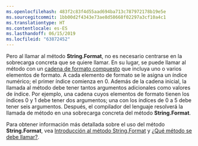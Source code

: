 ```yaml
---
ms.openlocfilehash: 483f2c83f4d55aad694ba713c787972178b19e5e
ms.sourcegitcommit: 1bb00d2f4343e73ae8d58668f02297a3cf10a4c1
ms.translationtype: HT
ms.contentlocale: es-ES
ms.lasthandoff: 06/15/2019
ms.locfileid: "63872452"
---
```


Pero al llamar al método **String.Format**, no es necesario centrarse en la sobrecarga concreta que se quiere llamar. En su lugar, se puede llamar al método con un [cadena de formato compuesto](~/docs/standard/base-types/composite-formatting.md) que incluya uno o varios elementos de formato. A cada elemento de formato se le asigna un índice numérico; el primer índice comienza en 0. Además de la cadena inicial, la llamada al método debe tener tantos argumentos adicionales como valores de índice. Por ejemplo, una cadena cuyos elementos de formato tienen los índices 0 y 1 debe tener dos argumentos; una con los índices de 0 a 5 debe tener seis argumentos. Después, el compilador del lenguaje resolverá la llamada de método en una sobrecarga concreta del método **String.Format**.   
 
Para obtener información más detallada sobre el uso del método **String.Format**, vea [Introducción al método String.Format](#Starting) y [¿Qué método se debe llamar?](#FTaskList).    
